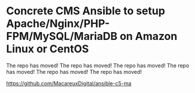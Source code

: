 # Concrete CMS Ansible to setup Apache/Nginx/PHP-FPM/MySQL/MariaDB on Amazon Linux or CentOS

The repo has moved!
The repo has moved!
The repo has moved!
The repo has moved!
The repo has moved!
The repo has moved!

https://github.com/MacareuxDigital/ansible-c5-ma
